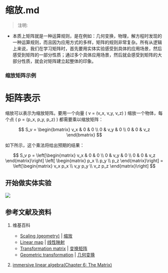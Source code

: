 # 缩放.md

> 注明:
>  
- 本质上矩阵就是一种运算规则，是在例如：几何变换，物理，解方程时发现的一种运算规则，而且因为应用方式的多样，矩阵的规则非常复杂。所有从逻辑上来说，我们在学习矩阵时，首先要用实体实验感受到具体的应用场景，然后感受到矩阵的一部分性质；通过多个具体应用场景，然后就会感受到矩阵的大部分性质，就会对矩阵建立起整体的印象。

### 缩放矩阵示例

# 矩阵表示

缩放可以表示为缩放矩阵。要用一个向量 \( v = (v_x, v_y, v_z) \) 缩放一个物体，每个点 \( p = (p_x, p_y, p_z) \) 都需要乘以缩放矩阵：

$$
S_v = \begin{bmatrix}
v_x & 0 & 0 \\
0 & v_y & 0 \\
0 & 0 & v_z
\end{bmatrix}
$$

如下所示，这个乘法将给出预期的结果：

$$
S_v p = \left[\begin{matrix}
	v_x & 0 & 0 \\
	0 & v_y & 0 \\
	0 & 0 & v_z
  \end{matrix}\right]
  \left[ \begin{matrix}
	p_x \\
	p_y \\
	p_z
  \end{matrix}\right]
	= 
\left[\begin{matrix}
	v_x p_x \\
	v_y p_y \\ 
	v_z p_z
\end{matrix}\right]
$$

## 开始做实体实验

![](/images/线性代数/矩阵/变换矩阵/缩放/1a1.jpg)

## 参考文献及资料

1. 维基百科
	- [Scaling (geometry)](https://en.wikipedia.org/wiki/Scaling_(geometry)) | [缩放](https://zh.wikipedia.org/wiki/缩放) 
	- [Linear map](https://en.wikipedia.org/wiki/Linear_map) | [线性映射](https://zh.wikipedia.org/wiki/线性映射) 
	- [Transformation matrix](https://en.wikipedia.org/wiki/Transformation_matrix) | [变换矩阵](https://zh.wikipedia.org/wiki/变换矩阵)
	- [Geometric transformation](https://en.wikipedia.org/wiki/Geometric_transformation) | [几何变换](https://zh.wikipedia.org/wiki/几何变换) 
   
2. [immersive linear algebra(Chapter 6: The Matrix)](http://immersivemath.com/ila/ch06_matrices/ch06.html)